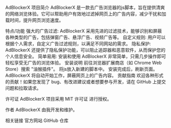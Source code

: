 AdBlockerX
项目简介
AdBlockerX 是一款去广告浏览器的js脚本，旨在提供清爽的网络浏览体验。它可以帮助用户有效地过滤掉网页上的广告内容，减少干扰和加载时间，提升网页浏览速度。

特点/功能
强大的广告过滤: AdBlockerX 采用先进的过滤技术，能够识别和屏蔽各种类型的广告，包括弹窗广告、悬浮广告、视频广告等。
自定义规则: 用户可以根据个人需求，自定义广告过滤规则，以满足不同网站的需求。
隐私保护: AdBlockerX 还提供了隐私保护功能，可以阻止追踪器和恶意软件，从而保护您的个人信息安全。
简单易用: 安装和使用 AdBlockerX 非常简单，只需几步操作即可轻松享受无广告的浏览体验。
安装说明
前往浏览器扩展商店（如 Chrome Web Store）搜索 "油猴插件"。
将js放入新建的脚本中。
安装完成后，刷新页面。
AdBlockerX 将自动开始工作，屏蔽网页上的广告内容。
贡献指南
欢迎各种形式的贡献！如果您发现了 bug、有改进建议或者想要参与开发，请在 GitHub 上提交问题和拉取请求。

许可证
AdBlockerX 项目采用 MIT 许可证 进行授权。

作者
AdBlockerX 由我开发和维护。

相关链接
官方网站
GitHub 仓库

